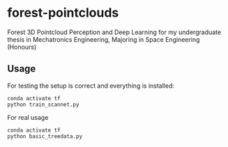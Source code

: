 # forest-pointclouds

Forest 3D Pointcloud Perception and Deep Learning for my undergraduate thesis in Mechatronics Engineering, Majoring in Space Engineering (Honours)

## Usage
For testing the setup is correct and everything is installed:
```
conda activate tf
python train_scannet.py
```
For real usage
```
conda activate tf
python basic_treedata.py
```